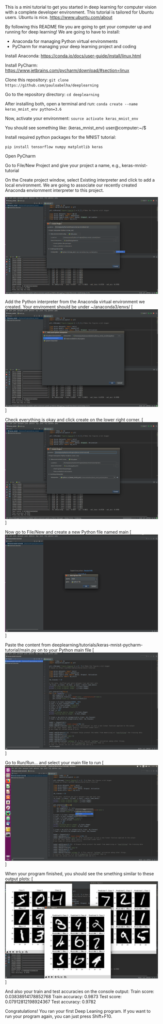 
This is a mini tutorial to get you started in deep learning for computer vision with a complete developer environment. 
This tutorial is tailored for Ubuntu users. Ubuntu is nice. https://www.ubuntu.com/about

By following this README file you are going to get your computer up and running for deep learning!
We are going to have to install:
+ Anaconda for managing Python virtual environments
+ PyCharm for managing your deep learning project and coding

Install Anaconda: https://conda.io/docs/user-guide/install/linux.html

Install PyCharm: https://www.jetbrains.com/pycharm/download/#section=linux

Clone this repository: ``git clone https://github.com/pauloabelha/deeplearning``

Go to the repository directory: ``cd deeplearning``

After installing both, open a terminal and run: ``conda create --name keras_mnist_env python=3.6``

Now, activate your environment: ``source activate keras_mnist_env``

You should see something like: (keras_mnist_env) user@computer:~/$

Install required python packages for the MNIST tutorial:

``pip install tensorflow numpy matplotlib keras``

Open PyCharm

Go to File/New Project and give your project a name, e.g., keras-mnist-tutorial

On the Create project window, select Existing interpreter and click to add a local environment. We are going to associate our recently created Anaconda enviornment interpreter to this project.

![Step 1](https://github.com/pauloabelha/deeplearning/blob/master/tutorials/keras-mnist-pycharm-tutorial/images/keras-mnist-tutorial-pycharm1.png?raw=true)

Add the Python interpreter from the Anaconda virtual environment we created. Your enviroment should be under ~/anaconda3/envs/
[![Step 2](https://github.com/pauloabelha/deeplearning/blob/master/tutorials/keras-mnist-pycharm-tutorial/images/keras-mnist-tutorial-pycharm2.png?raw=true)]

Check everything is okay and click create on the lower right corner.
[![Step 3](https://github.com/pauloabelha/deeplearning/blob/master/tutorials/keras-mnist-pycharm-tutorial/images/keras-mnist-tutorial-pycharm3.png?raw=true)]

Now go to File/New and create a new Python file named main
[![Step 4](https://github.com/pauloabelha/deeplearning/blob/master/tutorials/keras-mnist-pycharm-tutorial/images/keras-mnist-tutorial-pycharm4.png?raw=true)]

Paste the content from deeplearning/tutorials/keras-mnist-pycharm-tutorial/main.py on to your Python main file
[![Step 5](https://github.com/pauloabelha/deeplearning/blob/master/tutorials/keras-mnist-pycharm-tutorial/images/keras-mnist-tutorial-pycharm5.png?raw=true)]

Go to Run/Run... and select your main file to run
[![Step 6](https://github.com/pauloabelha/deeplearning/blob/master/tutorials/keras-mnist-pycharm-tutorial/images/keras-mnist-tutorial-pycharm6.png?raw=true)]

When your program finished, you should see the smething similar to these output plots:
[![Step 7](https://github.com/pauloabelha/deeplearning/blob/master/tutorials/keras-mnist-pycharm-tutorial/images/keras-mnist-tutorial-pycharm7.png?raw=true)]

And also your train and test accuracies on the console output:
Train score: 0.03838914178852768
Train accuracy: 0.9873
Test score: 0.07912812198924367
Test accuracy: 0.9782

Congratulations! You ran your first Deep Leaning program.
If you want to run your program again, you can just press Shift+F10.
